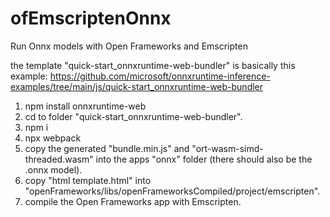 # ofEmscriptenOnnx

Run Onnx models with Open Frameworks and Emscripten

the template "quick-start_onnxruntime-web-bundler" is basically this example: https://github.com/microsoft/onnxruntime-inference-examples/tree/main/js/quick-start_onnxruntime-web-bundler
1. npm install onnxruntime-web
2. cd to folder "quick-start_onnxruntime-web-bundler".
2. npm i
3. npx webpack
4. copy the generated "bundle.min.js" and "ort-wasm-simd-threaded.wasm" into the apps "onnx" folder (there should also be the .onnx model).
5. copy "html template.html" into "openFrameworks/libs/openFrameworksCompiled/project/emscripten".
6. compile the Open Frameworks app with Emscripten.

